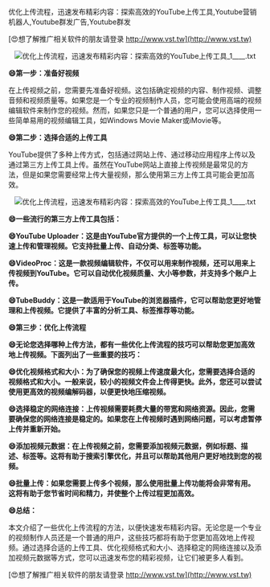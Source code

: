 优化上传流程，迅速发布精彩内容：探索高效的YouTube上传工具,Youtube营销机器人,Youtube群发广告,Youtube群发

[😍想了解推广相关软件的朋友请登录 http://www.vst.tw](http://www.vst.tw)

 <center><img src="https://vst.tw/MP4/tuiguang/png/2.png" alt="优化上传流程，迅速发布精彩内容：探索高效的YouTube上传工具_1____.txt"></center>

**😄第一步：准备好视频**

在上传视频之前，您需要先准备好视频。这包括确定视频的内容、制作视频、调整音频和视频质量等。如果您是一个专业的视频制作人员，您可能会使用高端的视频编辑软件来制作您的视频。然而，如果您只是一个普通的用户，您可以选择使用一些简单易用的视频编辑工具，如Windows Movie Maker或iMovie等。

**😄第二步：选择合适的上传工具**

YouTube提供了多种上传方式，包括通过网站上传、通过移动应用程序上传以及通过第三方上传工具上传。虽然在YouTube网站上直接上传视频是最常见的方法，但是如果您需要经常上传大量视频，那么使用第三方上传工具可能会更加高效。

 <center><img src="https://vst.tw/MP4/tuiguang/png/2.png" alt="优化上传流程，迅速发布精彩内容：探索高效的YouTube上传工具_1____.txt"></center>

**😄一些流行的第三方上传工具包括：**

**😄YouTube Uploader：这是由YouTube官方提供的一个上传工具，可以让您快速上传和管理视频。它支持批量上传、自动分类、标签等功能。**

**😄VideoProc：这是一款视频编辑软件，不仅可以用来制作视频，还可以用来上传视频到YouTube。它可以自动优化视频质量、大小等参数，并支持多个账户上传。**

**😄TubeBuddy：这是一款适用于YouTube的浏览器插件，它可以帮助您更好地管理和上传视频。它提供了丰富的分析工具、标签推荐等功能。**

**😄第三步：优化上传流程**

**😄无论您选择哪种上传方法，都有一些优化上传流程的技巧可以帮助您更加高效地上传视频。下面列出了一些重要的技巧：**

**😄优化视频格式和大小：为了确保您的视频上传速度最大化，您需要选择合适的视频格式和大小。一般来说，较小的视频文件会上传得更快。此外，您还可以尝试使用更高效的视频编解码器，以便更快地压缩视频。**

**😄选择稳定的网络连接：上传视频需要耗费大量的带宽和网络资源。因此，您需要确保您的网络连接是稳定的。如果您在上传视频时遇到网络问题，可以考虑暂停上传并重新开始。**

**😄添加视频元数据：在上传视频之前，您需要添加视频元数据，例如标题、描述、标签等。这将有助于搜索引擎优化，并且可以帮助其他用户更好地找到您的视频。**

**😄批量上传：如果您需要上传多个视频，那么使用批量上传功能将会非常有用。这将有助于您节省时间和精力，并使整个上传过程更加高效。**

**😄总结：**

本文介绍了一些优化上传流程的方法，以便快速发布精彩内容。无论您是一个专业的视频制作人员还是一个普通的用户，这些技巧都将有助于您更加高效地上传视频。通过选择合适的上传工具、优化视频格式和大小、选择稳定的网络连接以及添加视频元数据等方式，您可以迅速发布您的精彩视频，让它们被更多人看到。

[😍想了解推广相关软件的朋友请登录 http://www.vst.tw](http://www.vst.tw)



